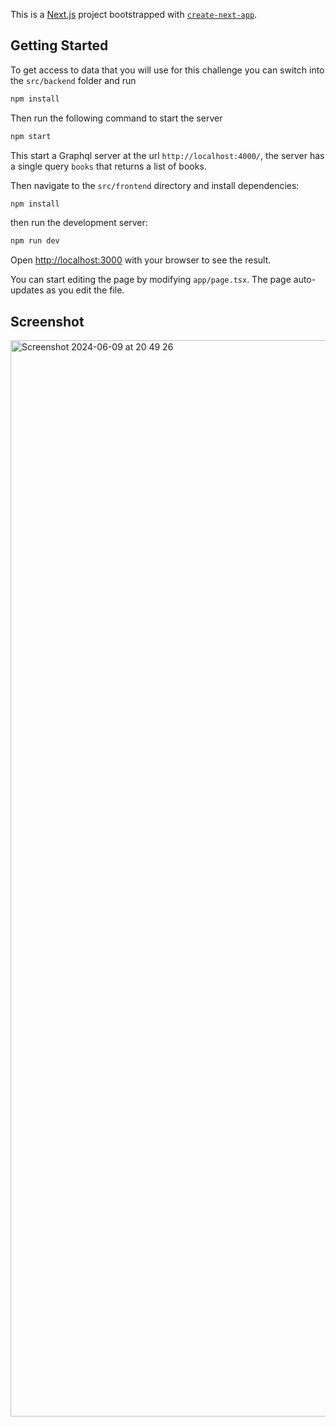 This is a [Next.js](https://nextjs.org/) project bootstrapped with [`create-next-app`](https://github.com/vercel/next.js/tree/canary/packages/create-next-app).

## Getting Started

To get access to data that you will use for this challenge you can switch into the `src/backend` folder and run

```bash
npm install
```

Then run the following command to start the server

```bash
npm start
```

This start a Graphql server at the url `http://localhost:4000/`, the server has a single query `books` that returns a list of books.

Then navigate to the `src/frontend` directory and install dependencies:

```bash
npm install
```

then run the development server:
```bash
npm run dev
```

Open [http://localhost:3000](http://localhost:3000) with your browser to see the result.

You can start editing the page by modifying `app/page.tsx`. The page auto-updates as you edit the file.

## Screenshot
<img width="1722" alt="Screenshot 2024-06-09 at 20 49 26" src="https://github.com/arodidev/Ello-challenge/assets/51090527/32171907-4521-4414-8905-16d4b996a845">
